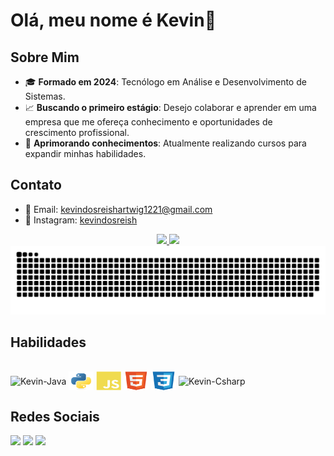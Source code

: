 # Olá, meu nome é Kevin👋

## Sobre Mim
- 🎓 **Formado em 2024**: Tecnólogo em Análise e Desenvolvimento de Sistemas.
- 📈 **Buscando o primeiro estágio**: Desejo colaborar e aprender em uma empresa que me ofereça conhecimento e oportunidades de crescimento profissional.
- 📖 **Aprimorando conhecimentos**: Atualmente realizando cursos para expandir minhas habilidades.

## Contato
- 📧 Email: [kevindosreishartwig1221@gmail.com](mailto:kevindosreishartwig1221@gmail.com)
- 📸 Instagram: [kevindosreish](https://instagram.com/kevindosreish)

<div align="center">
  <a href="https://github.com/KevinReisHartwig">
    <img height="180em" src="https://github-readme-stats.vercel.app/api?username=KevinReisHartwig&show_icons=true&theme=tokyonight&include_all_commits=true&count_private=true&rank_icon=github"/>
    <img height="180em" src="https://github-readme-stats.vercel.app/api/top-langs/?username=KevinReisHartwig&layout=compact&langs_count=7&theme=tokyonight"/>
  </a>
</div>

<picture>
  <source media="(prefers-color-scheme: dark)" srcset="https://raw.githubusercontent.com/platane/snk/output/github-contribution-grid-snake-dark.svg"/>
  <source media="(prefers-color-scheme: light)" srcset="https://raw.githubusercontent.com/platane/snk/output/github-contribution-grid-snake.svg"/>
  <img alt="github contribution grid snake animation" src="https://raw.githubusercontent.com/platane/snk/output/github-contribution-grid-snake.svg"/>
</picture>

## Habilidades
<div style="display: inline_block"><br>
  <img align="center" alt="Kevin-Java" height="30" width="40" src="https://cdn.jsdelivr.net/gh/devicons/devicon/icons/java/java-original.svg"/>
  <img align="center" alt="Kevin-Python" height="30" width="40" src="https://raw.githubusercontent.com/devicons/devicon/master/icons/python/python-original.svg">
  <img align="center" alt="Kevin-Js" height="30" width="40" src="https://raw.githubusercontent.com/devicons/devicon/master/icons/javascript/javascript-plain.svg">
  <img align="center" alt="Kevin-HTML" height="30" width="40" src="https://raw.githubusercontent.com/devicons/devicon/master/icons/html5/html5-original.svg">
  <img align="center" alt="Kevin-CSS" height="30" width="40" src="https://raw.githubusercontent.com/devicons/devicon/master/icons/css3/css3-original.svg">
  <img align="center" alt="Kevin-Csharp" height="30" width="40" src="https://cdn.jsdelivr.net/gh/devicons/devicon/icons/csharp/csharp-line.svg"/>
</div>

## Redes Sociais
<div> 
  <a href="https://instagram.com/kevindosreish" target="_blank"><img src="https://img.shields.io/badge/-Instagram-%23E4405F?style=for-the-badge&logo=instagram&logoColor=white" target="_blank"></a>
  <a href="mailto:kevindosreishartwig1221@gmail.com"><img src="https://img.shields.io/badge/-Gmail-%23333?style=for-the-badge&logo=gmail&logoColor=white" target="_blank"></a>
  <a href="https://www.linkedin.com/in/kevin-hartwig-dev/" target="_blank"><img src="https://img.shields.io/badge/-LinkedIn-%230077B5?style=for-the-badge&logo=linkedin&logoColor=white" target="_blank"></a> 
</div>

